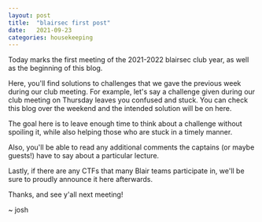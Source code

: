 ```yaml
---
layout: post
title:  "blairsec first post"
date:   2021-09-23
categories: housekeeping
---
```


Today marks the first meeting of the 2021-2022 blairsec club year, as well as the beginning of this blog.

Here, you'll find solutions to challenges that we gave the previous week during our club meeting. For example, let's say a challenge given during our club meeting on Thursday leaves you confused and stuck. You can check this blog over the weekend and the intended solution will be on here.

The goal here is to leave enough time to think about a challenge without spoiling it, while also helping those who are stuck in a timely manner.

Also, you'll be able to read any additional comments the captains (or maybe guests!) have to say about a particular lecture.

Lastly, if there are any CTFs that many Blair teams participate in, we'll be sure to proudly announce it here afterwards.

Thanks, and see y'all next meeting!

~ josh